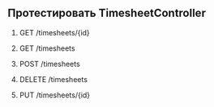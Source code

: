 ﻿## Протестировать TimesheetController

1. GET /timesheets/{id}

2. GET /timesheets

3. POST /timesheets

4. DELETE /timesheets

5. PUT /timesheets/{id}
